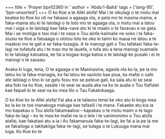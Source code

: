 +++
title = 'Prayer bpn12360 in '
author = 'Abdu'l-Bahá'
tags = ['lang-95', 'bpn-unsorted']
+++
O ko Koe a te Aliki alofa!  Mai i te sikulagi o te motu mai keatea ko Koe ko oti ne fakaasi a agaaga ola, e pela mo te masina maina, e faka-maina atu ki te lalolagi o te loto mo te agaaga ola, o motu mai a latou mai i uiga o te lalolagi kae faka-vave atu ki te maalo o te favavau e se gata.  Mai i se motiiga e tasi mai i te vasa o Tou alofa-kaimalie ne soko i te faka-siusiu ne Koe a fatoaaga o olotou loto ke oko ki taimi ko maua ne latou a te maalosi mo te gali e se faka-tusagia.  A te manogi gali o Tou tafatasi faka-te-lagi ne tufatufa atu i te mao mo te lauefa, o tufa atu a tena manogi suamalie ki te lalolagi katoatoa, ke fai a kogaa-koga katoa o te lalolagi ke pusaki i ei te manogi o te sausau.  
  
Avaka ki luga, tena, O te agaaga o te Masinasina, agaola ola ko la, pe la mo latou ko la faka-managia, ka fai latou ke saoloto kae piua, ka mafai o safe ate lalolagi o tino ki se gatu foou mo se peleue gali, ka sala atu ki se seai aka foki na ko Koe, sasale i te seai se auala aka na ko te auala o Tou fiafialei kae faipati ki te seai na ko mea lilo o Tau Fakatokaaga.  
  
O ko Koe ko te Aliki alofa!  Fai aka a te talavou tenei ke oko atu ki koga mea ko la ko te toe manakoga maluga kae tafasili i te mana.  Fakaeke atu kia ia mo kapakau o Tou alofa fakamaalosi – kapakau o te motu maim o te lago faka-te-lagi – ko te mea ke mafai ne ia o lele i te vanimonimo o Tou alofa atafai, kae fakatasi atu a ia i Au fakamanuia faka-te-lagi, ke fai a ia pe la me se fakailoga o takitakiiga faka-te-lagi, se tulaga o te Lukuuga mana mai luga.  Ko Koe ko te
